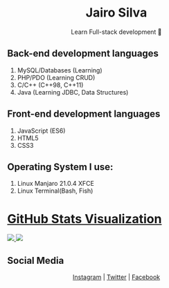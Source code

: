 <h1 align="center">Jairo Silva</h1>
<p align="center">Learn Full-stack development 🚀</p>

## Back-end development languages
1. MySQL/Databases (Learning)
2. PHP/PDO (Learning CRUD)
3. C/C++ (C++98, C++11)
4. Java (Learning JDBC, Data Structures)

## Front-end development languages
1. JavaScript (ES6)
2. HTML5
3. CSS3

## Operating System I use:
1. Linux Manjaro 21.0.4 XFCE
2. Linux Terminal(Bash, Fish)

# [GitHub Stats Visualization](https://github.com/jairosilva2005/github-stats)

<a href="https://github.com/jstrieb/github-stats">

![](https://github.com/jairosilva2005/github-stats/blob/master/generated/overview.svg)
![](https://github.com/jairosilva2005/github-stats/blob/master/generated/languages.svg)

</a>


## Social Media
<div align="center">
<a href="https://www.instagram.com/jairo_nth/">Instagram</a> |
<a href="https://twitter.com/jairosilva2005">Twitter</a> |
<a href="https://www.facebook.com/jairo.holanda.7330">Facebook</a>
</div>
